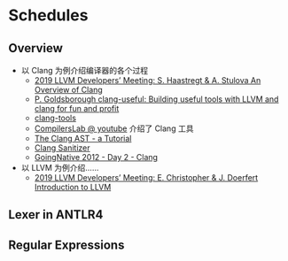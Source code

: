 # Schedules

## Overview
- 以 Clang 为例介绍编译器的各个过程
  - [2019 LLVM Developers’ Meeting: S. Haastregt & A. Stulova An Overview of Clang](https://youtu.be/5kkMpJpIGYU)
  - [P. Goldsborough clang-useful: Building useful tools with LLVM and clang for fun and profit](https://youtu.be/E6i8jmiy8MY)
  - [clang-tools](https://youtu.be/7yyVYdSW97E)
  - [CompilersLab @ youtube](https://www.youtube.com/@compilerslab) 介绍了 Clang 工具
  - [The Clang AST - a Tutorial](https://youtu.be/VqCkCDFLSsc)
  - [Clang Sanitizer](https://youtu.be/i0JD6WkavVk)
  - [GoingNative 2012 - Day 2 - Clang](https://youtu.be/NURiiQatBXA)
- 以 LLVM 为例介绍……
  - [2019 LLVM Developers’ Meeting: E. Christopher & J. Doerfert Introduction to LLVM](https://youtu.be/J5xExRGaIIY)

## Lexer in ANTLR4

## Regular Expressions